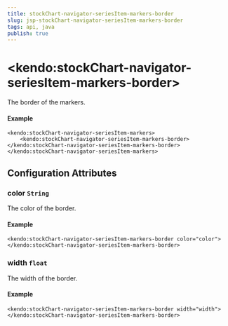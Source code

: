 ```yaml
---
title: stockChart-navigator-seriesItem-markers-border
slug: jsp-stockChart-navigator-seriesItem-markers-border
tags: api, java
publish: true
---
```


# \<kendo:stockChart-navigator-seriesItem-markers-border\>

The border of the markers.

#### Example
    <kendo:stockChart-navigator-seriesItem-markers>
        <kendo:stockChart-navigator-seriesItem-markers-border></kendo:stockChart-navigator-seriesItem-markers-border>
    </kendo:stockChart-navigator-seriesItem-markers>

## Configuration Attributes

### color `String`

The color of the border.

#### Example
    <kendo:stockChart-navigator-seriesItem-markers-border color="color">
    </kendo:stockChart-navigator-seriesItem-markers-border>

### width `float`

The width of the border.

#### Example
    <kendo:stockChart-navigator-seriesItem-markers-border width="width">
    </kendo:stockChart-navigator-seriesItem-markers-border>

